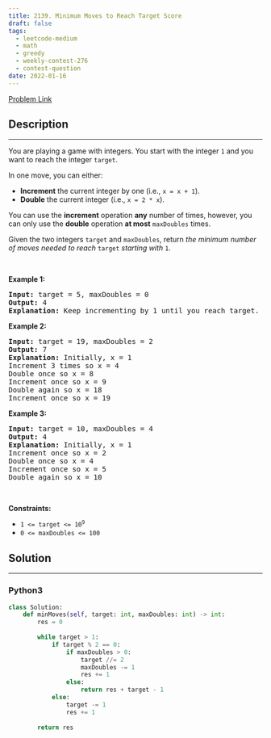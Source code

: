 ```yaml
---
title: 2139. Minimum Moves to Reach Target Score
draft: false
tags: 
  - leetcode-medium
  - math
  - greedy
  - weekly-contest-276
  - contest-question
date: 2022-01-16
---
```


[Problem Link](https://leetcode.com/problems/minimum-moves-to-reach-target-score/)

## Description

---
<p>You are playing a game with integers. You start with the integer <code>1</code> and you want to reach the integer <code>target</code>.</p>

<p>In one move, you can either:</p>

<ul>
	<li><strong>Increment</strong> the current integer by one (i.e., <code>x = x + 1</code>).</li>
	<li><strong>Double</strong> the current integer (i.e., <code>x = 2 * x</code>).</li>
</ul>

<p>You can use the <strong>increment</strong> operation <strong>any</strong> number of times, however, you can only use the <strong>double</strong> operation <strong>at most</strong> <code>maxDoubles</code> times.</p>

<p>Given the two integers <code>target</code> and <code>maxDoubles</code>, return <em>the minimum number of moves needed to reach </em><code>target</code><em> starting with </em><code>1</code>.</p>

<p>&nbsp;</p>
<p><strong class="example">Example 1:</strong></p>

<pre>
<strong>Input:</strong> target = 5, maxDoubles = 0
<strong>Output:</strong> 4
<strong>Explanation:</strong> Keep incrementing by 1 until you reach target.
</pre>

<p><strong class="example">Example 2:</strong></p>

<pre>
<strong>Input:</strong> target = 19, maxDoubles = 2
<strong>Output:</strong> 7
<strong>Explanation:</strong> Initially, x = 1
Increment 3 times so x = 4
Double once so x = 8
Increment once so x = 9
Double again so x = 18
Increment once so x = 19
</pre>

<p><strong class="example">Example 3:</strong></p>

<pre>
<strong>Input:</strong> target = 10, maxDoubles = 4
<strong>Output:</strong> 4
<strong>Explanation:</strong><b> </b>Initially, x = 1
Increment once so x = 2
Double once so x = 4
Increment once so x = 5
Double again so x = 10
</pre>

<p>&nbsp;</p>
<p><strong>Constraints:</strong></p>

<ul>
	<li><code>1 &lt;= target &lt;= 10<sup>9</sup></code></li>
	<li><code>0 &lt;= maxDoubles &lt;= 100</code></li>
</ul>


## Solution

---
### Python3
``` py title='minimum-moves-to-reach-target-score'
class Solution:
    def minMoves(self, target: int, maxDoubles: int) -> int:
        res = 0
        
        while target > 1:
            if target % 2 == 0:
                if maxDoubles > 0:
                    target //= 2
                    maxDoubles -= 1
                    res += 1
                else:
                    return res + target - 1
            else:
                target -= 1
                res += 1
        
        return res
```

